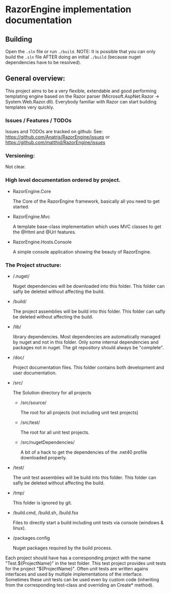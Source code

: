 ﻿# RazorEngine implementation documentation 

## Building

Open the ``.sln`` file or run ``./build``.
NOTE: It is possible that you can only build the ``.sln`` file AFTER doing an initial ``./build`` (because nuget dependencies have to be resolved).

## General overview:

This project aims to be a very flexible, extendable and good performing templating engine based on the Razor parser (Microsoft.AspNet.Razor -> System.Web.Razor.dll).
Everybody familiar with Razor can start building templates very quickly.

### Issues / Features / TODOs

Issues and TODOs are tracked on github:
See: https://github.com/Anatris/RazorEngine/issues or https://github.com/matthid/RazorEngine/issues

### Versioning: 

Not clear.
 
### High level documentation ordered by project.

- RazorEngine.Core

	The Core of the RazorEngine framework, basically all you need to get started.

- RazorEngine.Mvc

	A template base-class implementation which uses MVC classes to get the @Html and @Url features.

- RazorEngine.Hosts.Console

	A simple console application showing the beauty of RazorEngine.


### The Project structure:

- /.nuget/

	Nuget dependencies will be downloaded into this folder. 
	This folder can safly be deleted without affecting the build.

- /build/

	The project assemblies will be build into this folder. This folder can safly be deleted without affecting the build.

- /lib/

	library dependencies. Most dependencies are automatically managed by nuget and not in this folder. 
	Only some internal dependencies and packages not in nuget. The git repository should always be "complete".

- /doc/

	Project documentation files. This folder contains both development and user documentation.

- /src/

	The Solution directory for all projects

	- /src/source/

		The root for all projects (not including unit test projects)

	- /src/test/

		The root for all unit test projects.

	- /src/nugetDependencies/

		A bit of a hack to get the dependencies of the .net40 profile downloaded properly.
		
- /test/

	The unit test assemblies will be build into this folder. This folder can safly be deleted without affecting the build.

- /tmp/

	This folder is ignored by git.

- /build.cmd, /build.sh, /build.fsx

	Files to directly start a build including unit tests via console (windows & linux).

-  /packages.config

	Nuget packages required by the build process.



Each project should have has a corresponding project with the name "Test.${ProjectName}" in the test folder.
This test project provides unit tests for the project "${ProjectName}". 
Often unit tests are written agains interfaces and used by multiple implementations of the interface.
Sometimes these unit tests can be used even by custom code (inheriting from the corresponding test-class and overriding an Create* method). 

